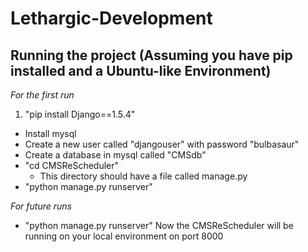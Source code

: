Lethargic-Development
=====================
## Running the project (Assuming you have pip installed and a Ubuntu-like Environment)
_For the first run_

1. "pip install Django==1.5.4"
- Install mysql
- Create a new user called "djangouser" with password "bulbasaur"
- Create a database in mysql called "CMSdb"
- "cd CMSReScheduler"
    - This directory should have a file called manage.py
- "python manage.py runserver"

_For future runs_
- "python manage.py runserver"
Now the CMSReScheduler will be running on your local environment on port 8000
